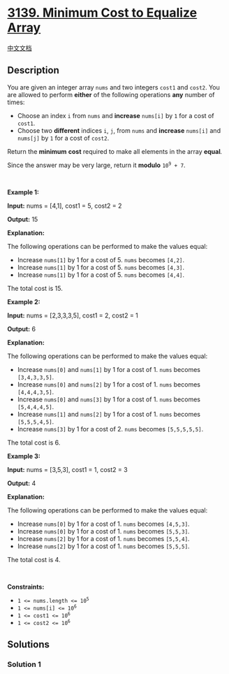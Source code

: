 # [3139. Minimum Cost to Equalize Array](https://leetcode.com/problems/minimum-cost-to-equalize-array)

[中文文档](/solution/3100-3199/3139.Minimum%20Cost%20to%20Equalize%20Array/README.md)

<!-- tags: -->

## Description

<p>You are given an integer array <code>nums</code> and two integers <code>cost1</code> and <code>cost2</code>. You are allowed to perform <strong>either</strong> of the following operations <strong>any</strong> number of times:</p>

<ul>
	<li>Choose an index <code>i</code> from <code>nums</code> and <strong>increase</strong> <code>nums[i]</code> by <code>1</code> for a cost of <code>cost1</code>.</li>
	<li>Choose two <strong>different</strong> indices <code>i</code>, <code>j</code>, from <code>nums</code> and <strong>increase</strong> <code>nums[i]</code> and <code>nums[j]</code> by <code>1</code> for a cost of <code>cost2</code>.</li>
</ul>

<p>Return the <strong>minimum</strong> <strong>cost</strong> required to make all elements in the array <strong>equal</strong><em>. </em></p>

<p>Since the answer may be very large, return it <strong>modulo</strong> <code>10<sup>9</sup> + 7</code>.</p>

<p>&nbsp;</p>
<p><strong class="example">Example 1:</strong></p>

<div class="example-block">
<p><strong>Input:</strong> <span class="example-io">nums = [4,1], cost1 = 5, cost2 = 2</span></p>

<p><strong>Output:</strong> <span class="example-io">15</span></p>

<p><strong>Explanation: </strong></p>

<p>The following operations can be performed to make the values equal:</p>

<ul>
	<li>Increase <code>nums[1]</code> by 1 for a cost of 5. <code>nums</code> becomes <code>[4,2]</code>.</li>
	<li>Increase <code>nums[1]</code> by 1 for a cost of 5. <code>nums</code> becomes <code>[4,3]</code>.</li>
	<li>Increase <code>nums[1]</code> by 1 for a cost of 5. <code>nums</code> becomes <code>[4,4]</code>.</li>
</ul>

<p>The total cost is 15.</p>
</div>

<p><strong class="example">Example 2:</strong></p>

<div class="example-block">
<p><strong>Input:</strong> <span class="example-io">nums = [2,3,3,3,5], cost1 = 2, cost2 = 1</span></p>

<p><strong>Output:</strong> <span class="example-io">6</span></p>

<p><strong>Explanation: </strong></p>

<p>The following operations can be performed to make the values equal:</p>

<ul>
	<li>Increase <code>nums[0]</code> and <code>nums[1]</code> by 1 for a cost of 1. <code>nums</code> becomes <code>[3,4,3,3,5]</code>.</li>
	<li>Increase <code>nums[0]</code> and <code>nums[2]</code> by 1 for a cost of 1. <code>nums</code> becomes <code>[4,4,4,3,5]</code>.</li>
	<li>Increase <code>nums[0]</code> and <code>nums[3]</code> by 1 for a cost of 1. <code>nums</code> becomes <code>[5,4,4,4,5]</code>.</li>
	<li>Increase <code>nums[1]</code> and <code>nums[2]</code> by 1 for a cost of 1. <code>nums</code> becomes <code>[5,5,5,4,5]</code>.</li>
	<li>Increase <code>nums[3]</code> by 1 for a cost of 2. <code>nums</code> becomes <code>[5,5,5,5,5]</code>.</li>
</ul>

<p>The total cost is 6.</p>
</div>

<p><strong class="example">Example 3:</strong></p>

<div class="example-block">
<p><strong>Input:</strong> <span class="example-io">nums = [3,5,3], cost1 = 1, cost2 = 3</span></p>

<p><strong>Output:</strong> <span class="example-io">4</span></p>

<p><strong>Explanation:</strong></p>

<p>The following operations can be performed to make the values equal:</p>

<ul>
	<li>Increase <code>nums[0]</code> by 1 for a cost of 1. <code>nums</code> becomes <code>[4,5,3]</code>.</li>
	<li>Increase <code>nums[0]</code> by 1 for a cost of 1. <code>nums</code> becomes <code>[5,5,3]</code>.</li>
	<li>Increase <code>nums[2]</code> by 1 for a cost of 1. <code>nums</code> becomes <code>[5,5,4]</code>.</li>
	<li>Increase <code>nums[2]</code> by 1 for a cost of 1. <code>nums</code> becomes <code>[5,5,5]</code>.</li>
</ul>

<p>The total cost is 4.</p>
</div>

<p>&nbsp;</p>
<p><strong>Constraints:</strong></p>

<ul>
	<li><code>1 &lt;= nums.length &lt;= 10<sup>5</sup></code></li>
	<li><code>1 &lt;= nums[i] &lt;= 10<sup>6</sup></code></li>
	<li><code>1 &lt;= cost1 &lt;= 10<sup>6</sup></code></li>
	<li><code>1 &lt;= cost2 &lt;= 10<sup>6</sup></code></li>
</ul>

## Solutions

### Solution 1

<!-- tabs:start -->

```python

```

```java

```

```cpp

```

```go

```

<!-- tabs:end -->

<!-- end -->

